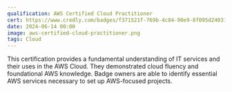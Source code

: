 ```yaml
---
qualification: AWS Certified Cloud Practitioner
cert: https://www.credly.com/badges/f371521f-769b-4c84-90e9-8f095d24031a/public_url
date: 2024-06-14 00:00
image: aws-certified-cloud-practitioner.png
tags: Cloud
---
```


This certification provides a fundamental understanding of IT services and their uses in the AWS Cloud. They demonstrated cloud fluency and foundational AWS knowledge. Badge owners are able to identify essential AWS services necessary to set up AWS-focused projects.
